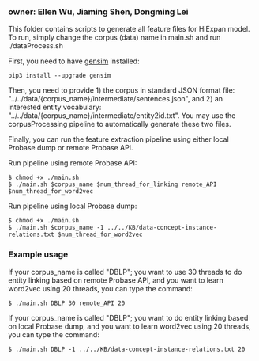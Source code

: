 ### owner: Ellen Wu, Jiaming Shen, Dongming Lei

This folder contains scripts to generate all feature files for HiExpan model. To run, simply change the corpus (data) name in main.sh and run ./dataProcess.sh

First, you need to have [gensim](https://radimrehurek.com/gensim/install.html) installed: 

```
pip3 install --upgrade gensim
```

Then, you need to provide 1) the corpus in standard JSON format file: "../../data/{corpus_name}/intermediate/sentences.json", and 2) an interested entity vocabulary: "../../data/{corpus_name}/intermediate/entity2id.txt". You may use the corpusProcessing pipeline to automatically generate these two files.

Finally, you can run the feature extraction pipeline using either local Probase dump or remote Probase API.

Run pipeline using remote Probase API:

```
$ chmod +x ./main.sh
$ ./main.sh $corpus_name $num_thread_for_linking remote_API $num_thread_for_word2vec
```

Run pipeline using local Probase dump:

```
$ chmod +x ./main.sh
$ ./main.sh $corpus_name -1 ../../KB/data-concept-instance-relations.txt $num_thread_for_word2vec
```
### Example usage

If your corpus_name is called "DBLP"; you want to use 30 threads to do entity linking based on remote Probase API, and you want to learn word2vec using 20 threads, you can type the command:

```
$ ./main.sh DBLP 30 remote_API 20
```

If your corpus_name is called "DBLP"; you want to do entity linking based on local Probase dump, and you want to learn word2vec using 20 threads, you can type the command:

```
$ ./main.sh DBLP -1 ../../KB/data-concept-instance-relations.txt 20
```





